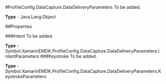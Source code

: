 #ProfileConfig.DataCapture.DataDeliveryParameters
To be added.

**Type** - Java.Lang.Object

##Properties

###Intent
To be added.

**Type** - Symbol.XamarinEMDK.ProfileConfig.DataCapture.DataDeliveryParameters.IntentParameters
###Keystroke
To be added.

**Type** - Symbol.XamarinEMDK.ProfileConfig.DataCapture.DataDeliveryParameters.KeystrokeParameters


